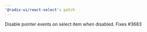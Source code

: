 ```yaml
---
'@radix-ui/react-select': patch
---
```


Disable pointer events on select item when disabled. Fixes #3683

